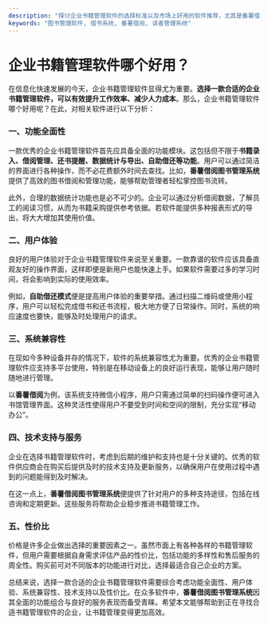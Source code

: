 ```yaml
---
description: "探讨企业书籍管理软件的选择标准以及市场上好用的软件推荐，尤其是番薯借阅图书管理系统的优势。"
keywords: "图书管理软件, 借书系统, 番薯借阅, 读者管理系统"
---
```

# 企业书籍管理软件哪个好用？

在信息化快速发展的今天，企业书籍管理软件显得尤为重要。**选择一款合适的企业书籍管理软件，可以有效提升工作效率、减少人力成本**。那么，企业书籍管理软件哪个好用呢？在此，对相关软件进行以下分析：

### 一、功能全面性

一款优秀的企业书籍管理软件首先应具备全面的功能模块。这包括但不限于**书籍录入、借阅管理、还书提醒、数据统计与导出、自助借还等功能**。用户可以通过简洁的界面进行各种操作，而不必花费额外时间去查找。比如，**番薯借阅图书管理系统**提供了高效的图书借阅和管理功能，能够帮助管理者轻松掌控图书流转。

此外，合理的数据统计功能也是必不可少的。企业可以通过分析借阅数据，了解员工的阅读习惯，从而为书籍采购提供参考依据。若软件能提供多种报表形式的导出，将大大增加其使用价值。

### 二、用户体验

良好的用户体验对于企业书籍管理软件来说至关重要。一款靠谱的软件应该具备直观友好的操作界面，这样即便是新用户也能快速上手。如果软件需要过多的学习时间，将会影响到实际的使用效率。

例如，**自助借还模式**便是提高用户体验的重要举措。通过扫描二维码或使用小程序，用户可以轻松完成借书和还书流程，极大地方便了日常操作。同时，系统的响应速度也要快，能够及时处理用户的请求。

### 三、系统兼容性

在现如今多种设备并存的情况下，软件的系统兼容性尤为重要。优秀的企业书籍管理软件应支持多平台使用，特别是在移动设备上的良好运行表现，能够让用户随时随地进行管理。

以**番薯借阅**为例，该系统支持微信小程序，用户只需通过简单的扫码操作便可进入书馆管理界面。这种灵活性使得用户不要受到时间和空间的限制，充分实现“移动办公”。

### 四、技术支持与服务

企业在选择书籍管理软件时，考虑到后期的维护和支持也是十分关键的。优秀的软件供应商会在购买后提供及时的技术支持及更新服务，以确保用户在使用过程中遇到的问题能得到及时解决。

在这一点上，**番薯借阅图书管理系统**便提供了针对用户的多种支持途径，包括在线咨询和定期更新。这些服务将帮助企业稳步推进书籍管理工作。

### 五、性价比

价格是许多企业做出选择的重要因素之一。虽然市面上有各种各样的书籍管理软件，但用户需要根据自身需求评估产品的性价比，包括功能的多样性和售后服务的周全性。购买前可对不同版本的功能进行对比，选择最适合自己企业的方案。

总结来说，选择一款合适的企业书籍管理软件需要综合考虑功能全面性、用户体验、系统兼容性、技术支持以及性价比。在众多软件中，**番薯借阅图书管理系统**因其全面的功能组合与良好的服务表现而备受青睐。希望本文能够帮助到正在寻找合适书籍管理软件的企业，让书籍管理变得更加高效。
